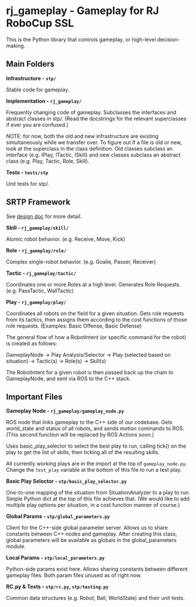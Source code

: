 # rj\_gameplay - Gameplay for RJ RoboCup SSL 

This is the Python library that controls gameplay, or high-level
decision-making. 

## Main Folders

**Infrastructure - `stp/`**

Stable code for gameplay.

**Implementation - `rj_gameplay/`**

Frequently changing code of gameplay. Subclasses the interfaces and abstract classes in stp/. (Read the docstrings for the relevant superclasses if ever you are confused.)

NOTE: for now, both the old and new infrastructure are existing simultaneously while we transfer over. To figure out if a file is old or new, look at the superclass in the class definition. Old classes subclass an interface (e.g. IPlay, ITactic, ISkill) and new classes subclass an abstract class (e.g. Play, Tactic, Role, Skill).

**Tests - `tests/stp`**

Unit tests for stp/.

## SRTP Framework

See [design doc](https://docs.google.com/document/d/1gRAF--W7FwGoof0--1l_pyjM-N4RmMiV6FhBvyQIRgM/edit?usp=sharing) for more detail.

**Skill - `rj_gameplay/skill/`**

Atomic robot behavior. (e.g. Receive, Move, Kick)

**Role - `rj_gameplay/role/`**

Complex single-robot behavior. (e.g. Goalie, Passer, Receiver)

**Tactic - `rj_gameplay/tactic/`**

Coordinates one or more Roles at a high level. Generates Role Requests. (e.g. PassTactic, WallTactic)

**Play - `rj_gameplay/play/`**

Coordinates all robots on the field for a given situation. Gets role requests from its tactics, then assigns them according to the cost functions of those role requests. (Examples: Basic Offense, Basic Defense)

The general flow of how a RobotIntent (or specific command for the robot) is created as follows:

GameplayNode -> Play Analysis/Selector -> Play (selected based on situation) -> Tactic(s) -> Role(s) -> Skill(s)

The RobotIntent for a given robot is then passed back up the chain to GameplayNode, and sent via ROS to the C++ stack.

## Important Files

**Gameplay Node - `rj_gameplay/gameplay_node.py`**

ROS node that links gameplay to the C++ side of our codebase. Gets world\_state
and status of all robots, and sends motion commands to ROS.  (This second
function will be replaced by ROS Actions soon.)

Uses basic_play_selector to select the best play to run, calling tick() on the
play to get the list of skills, then ticking all of the resulting skills.

All currently working plays are in the import at the top of `gameplay_node.py`. Change the `test_play` variable at the bottom of this file to run a test play.

**Basic Play Selector - `stp/basic_play_selector.py`**

One-to-one mapping of the situation from SituationAnalyzer to a play to run.
Simple Python dict at the top of this file achieves that. (We would like to add
multiple play options per situation, in a cost function manner of course.)

**Global Params - `stp/global_parameters.py`**

Client for the C++-side global parameter server. Allows us to share constants
between C++ nodes and gameplay. After creating this class, global parameters
will be available as globals in the global\_parameters module.

**Local Params - `stp/local_parameters.py`**

Python-side params exist here. Allows sharing constants between different
gameplay files. Both param files unused as of right now.

**RC.py & Tests - `stp/rc.py`, `stp/testing.py`**

Common data structures (e.g. Robot, Ball, WorldState) and their unit tests.

